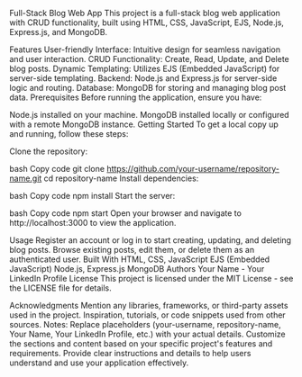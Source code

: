 Full-Stack Blog Web App
This project is a full-stack blog web application with CRUD functionality, built using HTML, CSS, JavaScript, EJS, Node.js, Express.js, and MongoDB.

Features
User-friendly Interface: Intuitive design for seamless navigation and user interaction.
CRUD Functionality: Create, Read, Update, and Delete blog posts.
Dynamic Templating: Utilizes EJS (Embedded JavaScript) for server-side templating.
Backend: Node.js and Express.js for server-side logic and routing.
Database: MongoDB for storing and managing blog post data.
Prerequisites
Before running the application, ensure you have:

Node.js installed on your machine.
MongoDB installed locally or configured with a remote MongoDB instance.
Getting Started
To get a local copy up and running, follow these steps:

Clone the repository:

bash
Copy code
git clone https://github.com/your-username/repository-name.git
cd repository-name
Install dependencies:

bash
Copy code
npm install
Start the server:

bash
Copy code
npm start
Open your browser and navigate to http://localhost:3000 to view the application.

Usage
Register an account or log in to start creating, updating, and deleting blog posts.
Browse existing posts, edit them, or delete them as an authenticated user.
Built With
HTML, CSS, JavaScript
EJS (Embedded JavaScript)
Node.js, Express.js
MongoDB
Authors
Your Name - Your LinkedIn Profile
License
This project is licensed under the MIT License - see the LICENSE file for details.

Acknowledgments
Mention any libraries, frameworks, or third-party assets used in the project.
Inspiration, tutorials, or code snippets used from other sources.
Notes:
Replace placeholders (your-username, repository-name, Your Name, Your LinkedIn Profile, etc.) with your actual details.
Customize the sections and content based on your specific project's features and requirements.
Provide clear instructions and details to help users understand and use your application effectively.

